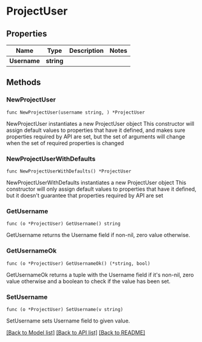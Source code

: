 # ProjectUser

## Properties

Name | Type | Description | Notes
------------ | ------------- | ------------- | -------------
**Username** | **string** |  | 

## Methods

### NewProjectUser

`func NewProjectUser(username string, ) *ProjectUser`

NewProjectUser instantiates a new ProjectUser object
This constructor will assign default values to properties that have it defined,
and makes sure properties required by API are set, but the set of arguments
will change when the set of required properties is changed

### NewProjectUserWithDefaults

`func NewProjectUserWithDefaults() *ProjectUser`

NewProjectUserWithDefaults instantiates a new ProjectUser object
This constructor will only assign default values to properties that have it defined,
but it doesn't guarantee that properties required by API are set

### GetUsername

`func (o *ProjectUser) GetUsername() string`

GetUsername returns the Username field if non-nil, zero value otherwise.

### GetUsernameOk

`func (o *ProjectUser) GetUsernameOk() (*string, bool)`

GetUsernameOk returns a tuple with the Username field if it's non-nil, zero value otherwise
and a boolean to check if the value has been set.

### SetUsername

`func (o *ProjectUser) SetUsername(v string)`

SetUsername sets Username field to given value.



[[Back to Model list]](../README.md#documentation-for-models) [[Back to API list]](../README.md#documentation-for-api-endpoints) [[Back to README]](../README.md)



